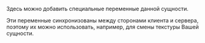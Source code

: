 Здесь можно добавить специальные переменные данной сущности.

Эти переменные синхронизованы между сторонами клиента и сервера, поэтому их можно использовать, например, для смены текстуры Вашей сущности.